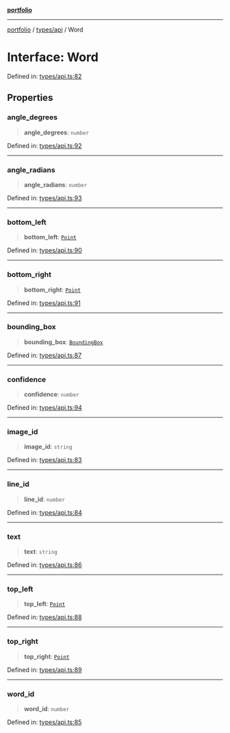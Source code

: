 [**portfolio**](../../../README.md)

***

[portfolio](../../../modules.md) / [types/api](../README.md) / Word

# Interface: Word

Defined in: [types/api.ts:82](https://github.com/tnorlund/Portfolio/blob/9641e1d9d3137d0e5e68571e3b9c8af7666d753e/portfolio/types/api.ts#L82)

## Properties

### angle\_degrees

> **angle\_degrees**: `number`

Defined in: [types/api.ts:92](https://github.com/tnorlund/Portfolio/blob/9641e1d9d3137d0e5e68571e3b9c8af7666d753e/portfolio/types/api.ts#L92)

***

### angle\_radians

> **angle\_radians**: `number`

Defined in: [types/api.ts:93](https://github.com/tnorlund/Portfolio/blob/9641e1d9d3137d0e5e68571e3b9c8af7666d753e/portfolio/types/api.ts#L93)

***

### bottom\_left

> **bottom\_left**: [`Point`](Point.md)

Defined in: [types/api.ts:90](https://github.com/tnorlund/Portfolio/blob/9641e1d9d3137d0e5e68571e3b9c8af7666d753e/portfolio/types/api.ts#L90)

***

### bottom\_right

> **bottom\_right**: [`Point`](Point.md)

Defined in: [types/api.ts:91](https://github.com/tnorlund/Portfolio/blob/9641e1d9d3137d0e5e68571e3b9c8af7666d753e/portfolio/types/api.ts#L91)

***

### bounding\_box

> **bounding\_box**: [`BoundingBox`](BoundingBox.md)

Defined in: [types/api.ts:87](https://github.com/tnorlund/Portfolio/blob/9641e1d9d3137d0e5e68571e3b9c8af7666d753e/portfolio/types/api.ts#L87)

***

### confidence

> **confidence**: `number`

Defined in: [types/api.ts:94](https://github.com/tnorlund/Portfolio/blob/9641e1d9d3137d0e5e68571e3b9c8af7666d753e/portfolio/types/api.ts#L94)

***

### image\_id

> **image\_id**: `string`

Defined in: [types/api.ts:83](https://github.com/tnorlund/Portfolio/blob/9641e1d9d3137d0e5e68571e3b9c8af7666d753e/portfolio/types/api.ts#L83)

***

### line\_id

> **line\_id**: `number`

Defined in: [types/api.ts:84](https://github.com/tnorlund/Portfolio/blob/9641e1d9d3137d0e5e68571e3b9c8af7666d753e/portfolio/types/api.ts#L84)

***

### text

> **text**: `string`

Defined in: [types/api.ts:86](https://github.com/tnorlund/Portfolio/blob/9641e1d9d3137d0e5e68571e3b9c8af7666d753e/portfolio/types/api.ts#L86)

***

### top\_left

> **top\_left**: [`Point`](Point.md)

Defined in: [types/api.ts:88](https://github.com/tnorlund/Portfolio/blob/9641e1d9d3137d0e5e68571e3b9c8af7666d753e/portfolio/types/api.ts#L88)

***

### top\_right

> **top\_right**: [`Point`](Point.md)

Defined in: [types/api.ts:89](https://github.com/tnorlund/Portfolio/blob/9641e1d9d3137d0e5e68571e3b9c8af7666d753e/portfolio/types/api.ts#L89)

***

### word\_id

> **word\_id**: `number`

Defined in: [types/api.ts:85](https://github.com/tnorlund/Portfolio/blob/9641e1d9d3137d0e5e68571e3b9c8af7666d753e/portfolio/types/api.ts#L85)
